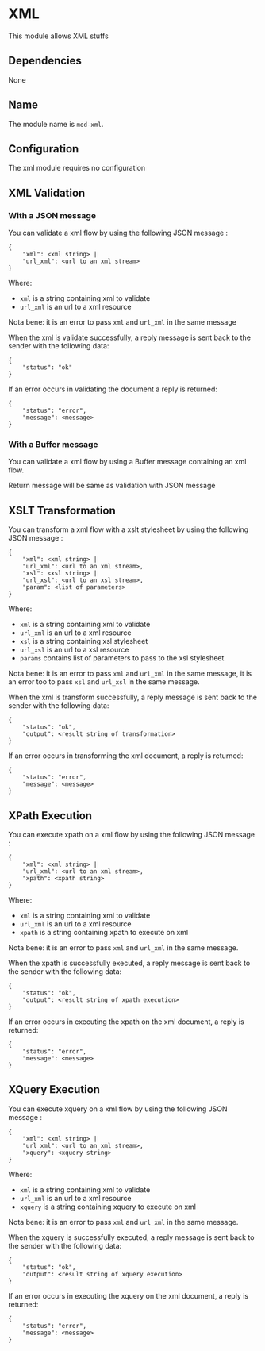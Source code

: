 # XML

This module allows XML stuffs

## Dependencies

None

## Name

The module name is `mod-xml`.

## Configuration

The xml module requires no configuration

## XML Validation

### With a JSON message

You can validate a xml flow by using the following JSON message :

	{
		"xml": <xml string> |
		"url_xml": <url to an xml stream>
	}
	
Where:

* `xml` is a string containing xml to validate
* `url_xml` is an url to a xml resource

Nota bene: it is an error to pass `xml` and `url_xml` in the same message

When the xml is validate successfully, a reply message is sent back to the sender with the following data:

    {
        "status": "ok"
    }  

If an error occurs in validating the document a reply is returned:

    {
        "status": "error",
        "message": <message>
    }
	
### With a Buffer message
	
You can validate a xml flow by using a Buffer message containing an xml flow.

Return message will be same as validation with JSON message

## XSLT Transformation

You can transform a xml flow with a xslt stylesheet by using the following JSON message :

	{
		"xml": <xml string> |
		"url_xml": <url to an xml stream>,
		"xsl": <xsl string> |
		"url_xsl": <url to an xsl stream>,
		"param": <list of parameters>
	}
	
Where:

* `xml` is a string containing xml to validate
* `url_xml` is an url to a xml resource
* `xsl` is a string containing xsl stylesheet
* `url_xsl` is an url to a xsl resource
* `params` contains list of parameters to pass to the xsl stylesheet

Nota bene: it is an error to pass `xml` and `url_xml` in the same message, it is an error
too to pass `xsl` and `url_xsl` in the same message.

When the xml is transform successfully, a reply message is sent back to the sender with the following data:

    {
        "status": "ok",
		"output": <result string of transformation>
    }  

If an error occurs in transforming the xml document, a reply is returned:

    {
        "status": "error",
        "message": <message>
    }

## XPath Execution

You can execute xpath on a xml flow by using the following JSON message :

	{
		"xml": <xml string> |
		"url_xml": <url to an xml stream>,
		"xpath": <xpath string>
	}
	
Where:

* `xml` is a string containing xml to validate
* `url_xml` is an url to a xml resource
* `xpath` is a string containing xpath to execute on xml

Nota bene: it is an error to pass `xml` and `url_xml` in the same message.

When the xpath is successfully executed, a reply message is sent back to the sender with the following data:

    {
        "status": "ok",
		"output": <result string of xpath execution>
    }  

If an error occurs in executing the xpath on the xml document, a reply is returned:

    {
        "status": "error",
        "message": <message>
    }

## XQuery Execution

You can execute xquery on a xml flow by using the following JSON message :

	{
		"xml": <xml string> |
		"url_xml": <url to an xml stream>,
		"xquery": <xquery string>
	}
	
Where:

* `xml` is a string containing xml to validate
* `url_xml` is an url to a xml resource
* `xquery` is a string containing xquery to execute on xml

Nota bene: it is an error to pass `xml` and `url_xml` in the same message.

When the xquery is successfully executed, a reply message is sent back to the sender with the following data:

    {
        "status": "ok",
		"output": <result string of xquery execution>
    }  

If an error occurs in executing the xquery on the xml document, a reply is returned:

    {
        "status": "error",
        "message": <message>
    }
